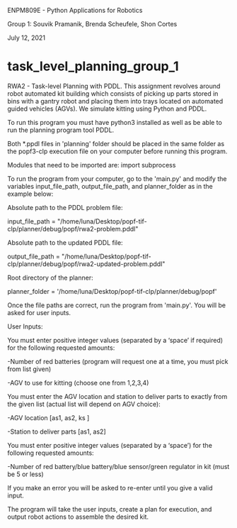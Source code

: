 ENPM809E - Python Applications for Robotics

Group 1: Souvik Pramanik, Brenda Scheufele, Shon Cortes

July 12, 2021


# task_level_planning_group_1
RWA2 - Task-level Planning with PDDL.  This assignment revolves around robot automated kit building which consists of picking up parts stored in bins with a gantry robot and placing them into trays located on automated guided vehicles (AGVs). We simulate kitting using Python and PDDL.
  
To run this program you must have python3 installed as well as be able to run the planning program tool PDDL.  

Both *.ppdl files in 'planning' folder should be placed in the same folder as the popf3-clp execution file on your computer before running this program.  

Modules that need to be imported are:   import subprocess

To run the program from your computer, go to the 'main.py' and modify the variables input_file_path, output_file_path, and planner_folder as in the example below:

Absolute path to the PDDL problem file:

input_file_path = "/home/luna/Desktop/popf-tif-clp/planner/debug/popf/rwa2-problem.pddl"

Absolute path to the updated PDDL file:

output_file_path = "/home/luna/Desktop/popf-tif-clp/planner/debug/popf/rwa2-updated-problem.pddl"

Root directory of the planner:

planner_folder = '/home/luna/Desktop/popf-tif-clp/planner/debug/popf'


Once the file paths are correct, run the program from 'main.py'. You will be asked for user inputs.


User Inputs: 

You must enter positive integer values (separated by a ‘space’ if required) for the following requested amounts: 

-Number of red batteries (program will request one at a time, you must pick from list given)

-AGV to use for kitting (choose one from 1,2,3,4)

You must enter the AGV location and station to deliver parts to exactly from the given list (actual list will depend on AGV choice):

-AGV location [as1, as2, ks ]

-Station to deliver parts [as1, as2]

You must enter positive integer values (separated by a ‘space’) for the following requested amounts: 

-Number of red battery/blue battery/blue sensor/green regulator in kit (must be 5 or less)


If you make an error you will be asked to re-enter until you give a valid input.

The program will take the user inputs, create a plan for execution, and output robot actions to assemble the desired kit.


